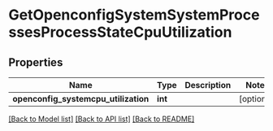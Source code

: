# GetOpenconfigSystemSystemProcessesProcessStateCpuUtilization

## Properties
Name | Type | Description | Notes
------------ | ------------- | ------------- | -------------
**openconfig_systemcpu_utilization** | **int** |  | [optional] 

[[Back to Model list]](../README.md#documentation-for-models) [[Back to API list]](../README.md#documentation-for-api-endpoints) [[Back to README]](../README.md)


